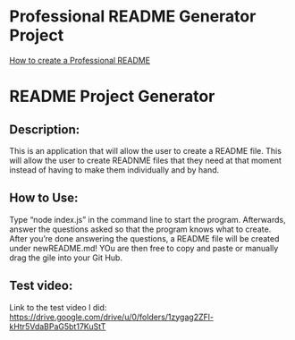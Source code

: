 # Professional README Generator Project

[How to create a Professional README](https://coding-boot-camp.github.io/full-stack/github/professional-readme-guide)

# README Project Generator

  ## Description: 
  This is an application that will allow the user to create a README file.  This will allow the user to create READNME files that they need at that moment instead of having to make them individually and by hand.

  ## How to Use: 
  Type “node index.js” in the command line to start the program. Afterwards, answer the questions asked so that the program knows what to create. After you’re done answering the questions, a README file will be created under newREADME.md! YOu are then free to copy and paste or manually drag the gile into your Git Hub. 


## Test video:
 Link to the test video I did:
 https://drive.google.com/drive/u/0/folders/1zygag2ZFl-kHtr5VdaBPaG5bt17KuStT